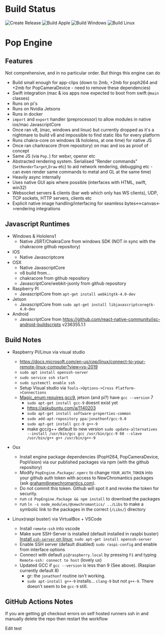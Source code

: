 Build Status
==========================
![Create Release](https://github.com/NewChromantics/PopEngine/workflows/Create%20Release/badge.svg)
![Build Apple](https://github.com/NewChromantics/PopEngine/workflows/Build%20Apple/badge.svg)
![Build Windows](https://github.com/NewChromantics/PopEngine/workflows/Build%20Windows/badge.svg)
![Build Linux](https://github.com/NewChromantics/PopEngine/workflows/Build%20Linux/badge.svg)

Pop Engine
==================================

Features
---------------
Not comprehensive, and in no particular order. But things this engine can do
- Build small enough for app-clips (down to 2mb, +2mb for poph264 and +2mb for PopCameraDevice - need to remove these dependencies)
- Swift integration (mac & ios apps now expected to boot from swift `@main` classes)
- Runs on pi's
- Runs on Nvidia Jetsons
- Runs in docker
- `import` and `export` handler (preprocessor) to allow modules in native ios/mac JavascriptCore
- Once ran v8, (mac, windows and linux) but currently dropped as it's a nightmare to build v8 and impossible to find static libs for every platform
- Runs chakra-core on windows (& hololens, at one time) for native JS
- Once ran charkracore (from repository) on mac and ios as proof of concept
- Same JS (via `Pop.`) for webxr, openxr etc
- Abstracted rendering system. Serialised "Render commands" (`SetRenderTarget`,`Draw` etc) to aid network rendering, debugging etc - can even render same commands to metal and GL at the same time)
- Heavily async internally
- Uses native GUI apis where possible (interfaces with HTML, swift, win32)
- Websocket servers & clients (bar web which only has WS clients), UDP, TCP sockets, HTTP servers, clients etc
- Explicit native image handling/interfacing for seamless bytes<->canvas<->rendering integrations

Javascript Runtimes
-------------
- Windows & Hololens1
	- Native JSRT/ChakraCore from windows SDK (NOT in sync with the chakracore github repository)
- IOS
	- Native Javascriptcore
- OSX
	- Native JavascriptCore
	- v8 build from...
	- chakracore from github repository
	- JavascriptCore/webkit-jsonly from github repository
- Raspberry PI
	- JavascriptCore from `apt-get install webkitgtk-4.0-dev`
- Jetson
	- JavascriptCore from `sudo apt-get install libjavascriptcoregtk-4.0-dev`
- Android
	- JavascriptCore from https://github.com/react-native-community/jsc-android-buildscripts v236355.1.1

Build Notes
-------------
- Raspberry PI/Linux via visual studio
	- https://docs.microsoft.com/en-us/cpp/linux/connect-to-your-remote-linux-computer?view=vs-2019
	- `sudo apt install openssh-server`
	- `sudo service ssh start`
	- `sudo systemctl enable ssh`
	- Setup Visual studio via `Tools->Options->Cross Platform->Connections`
	- [Magic_enum requires gcc9](https://github.com/Neargye/magic_enum#compiler-compatibility), jetson (and pi?) have `gcc --version` 7
		- `sudo apt-get install gcc-9` doesnt exist yet
		- https://askubuntu.com/a/1140203
		- `sudo apt-get install software-properties-common`
		- `sudo add-apt-repository ppa:jonathonf/gcc-9.0`
		- `sudo apt-get install gcc-9 g++-9`
		- make gcc/g++ default to new version `sudo update-alternatives --install /usr/bin/gcc gcc /usr/bin/gcc-9 60 --slave /usr/bin/g++ g++ /usr/bin/g++-9`

- Osx
	- Install engine package dependencies (PopH264, PopCameraDevice, PopVision) via our published packages via npm (with the github repository)
	- Modify `PopEngine.Package/.npmrc` to change `YOUR_AUTH_TOKEN` into your github auth token with access to NewChromantics packages (ask graham@newchromantics.com). 
	- Do not commit this token. Github will spot it and revoke the token for security.
	- run `cd PopEngine.Package && npm install` to download the packages
	- run `ln -s node_modules/@newchromantics/ ../Libs` to make a symbolic link to the packages in the correct (`/Libs/`) directory

- Linux(raspi buster) via VirtualBox + VSCode
	- Install `remote-ssh` into vscode
	- Make sure SSH-Server is installed (default installed in raspbi buster) [Install `ssh-server` on linux;](https://code.visualstudio.com/docs/remote/troubleshooting#_installing-a-supported-ssh-server)  `sudo apt-get install openssh-server` 
	- Enable SSH server (default disabled) `sudo raspi-config` and enable from interface options
	- Connect with default `pi@raspberry.local` by pressing `F1` and typing `Remote-ssh: connect to host` (lovely ux)
	- Updated GCC if `gcc --version` is less than 9 (See above). (Raspian currently default 8)
		- gr: the `jonathonf` routine isn't working. 
		- `sudo apt-install g++-9` installs... `clang-9` but not `g++-9`. There doesn't seem to be `gcc-9` still. 

GitHub Actions Notes
-------------
If you are getting git checkout errors on self hosted runners ssh in and manually delete the repo then restart the workflow

Edit test 
